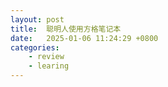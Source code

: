 ```yaml
---
layout: post
title:  聪明人使用方格笔记本
date:   2025-01-06 11:24:29 +0800
categories: 
    - review
    - learing
---
```


